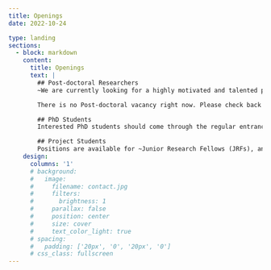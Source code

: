```yaml
---
title: Openings
date: 2022-10-24

type: landing
sections:
  - block: markdown
    content:
      title: Openings
      text: |
        ## Post-doctoral Researchers
        ~We are currently looking for a highly motivated and talented post-doctoral candidates with background in either Physics or theoretical and computational Chemistry interested in addressing challenging problems. If you think you are interested and a good fit, contact [Amartya]({{<relref "/authors/amartya">}}) with your CV and a project proposal.~

        There is no Post-doctoral vacancy right now. Please check back later!

        ## PhD Students
        Interested PhD students should come through the regular entrance examination for TIFR, conducted annually in December.

        ## Project Students
        Positions are available for ~Junior Research Fellows (JRFs), and~ Master's students interested in doing their thesis. Please contact [Amartya]({{<relref "/authors/amartya">}}) with your CV.
    design:
      columns: '1'
      # background:
      #   image: 
      #     filename: contact.jpg
      #     filters:
      #       brightness: 1
      #     parallax: false
      #     position: center
      #     size: cover
      #     text_color_light: true
      # spacing:
      #   padding: ['20px', '0', '20px', '0']
      # css_class: fullscreen
---
```

